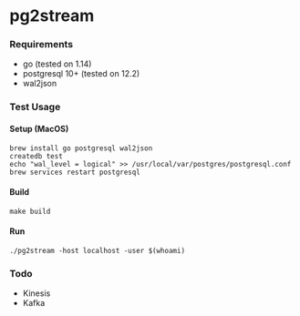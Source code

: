 # pg2stream

### Requirements

* go (tested on 1.14)
* postgresql 10+ (tested on 12.2)
* wal2json

### Test Usage

#### Setup (MacOS)

    brew install go postgresql wal2json
    createdb test
    echo "wal_level = logical" >> /usr/local/var/postgres/postgresql.conf
    brew services restart postgresql

#### Build

    make build

#### Run

    ./pg2stream -host localhost -user $(whoami)

### Todo

* Kinesis
* Kafka

